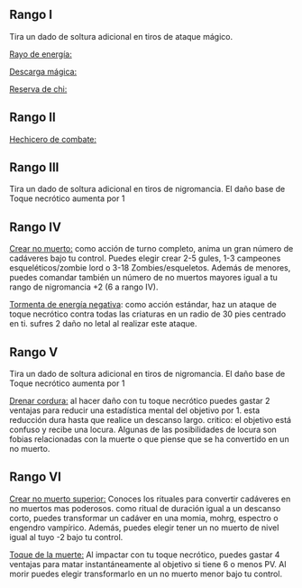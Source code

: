 ## Rango I

Tira un dado de soltura adicional en tiros de ataque mágico.

<u>Rayo de energía:</u>

<u>Descarga mágica:</u>

<u>Reserva de chi:</u>

## Rango II

<u>Hechicero de combate:</u>

<u></u>

## Rango III

Tira un dado de soltura adicional en tiros de nigromancia. El daño base de Toque necrótico aumenta por 1



## Rango IV

<u>Crear no muerto:</u> como acción de turno completo, anima un gran número de cadáveres bajo tu control. Puedes elegir crear 2-5 gules, 1-3 campeones esqueléticos/zombie lord o 3-18 Zombies/esqueletos. Además de menores, puedes comandar también un número de no muertos mayores igual a tu rango de nigromancia +2 (6 a rango IV).

<u>Tormenta de energía negativa</u>: como acción estándar, haz un ataque de toque necrótico contra todas las criaturas en un radio de 30 pies centrado en ti. sufres 2 daño no letal al realizar este ataque.

## Rango V 

Tira un dado de soltura adicional en tiros de nigromancia. El daño base de Toque necrótico aumenta por 1

<u>Drenar cordura:</u> al hacer daño con tu toque necrótico puedes gastar 2 ventajas para reducir una estadística mental del objetivo por 1. esta reducción dura hasta que realice un descanso largo. critico: el objetivo está confuso y recibe una locura. Algunas de las posibilidades de locura son fobias relacionadas con la muerte o que piense que se ha convertido en un no muerto.

## Rango VI

<u>Crear no muerto superior:</u> Conoces los rituales para convertir cadáveres en no muertos mas poderosos. como ritual de duración igual a un descanso corto, puedes transformar un cadáver en una momia, mohrg, espectro o engendro vampírico. Además, puedes elegir tener un no muerto de nivel igual al tuyo -2 bajo tu control.

<u>Toque de la muerte:</u></u> Al impactar con tu toque necrótico, puedes gastar 4 ventajas para matar instantáneamente al objetivo si tiene 6 o menos PV. Al morir puedes elegir transformarlo en un no muerto menor bajo tu control.